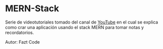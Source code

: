 # MERN-Stack

Serie de videotutoriales tomado del canal de [YouTube](https://www.youtube.com/playlist?list=PLo5lAe9kQrwrGPjhhzejCt3JENYf5uDNf) en el cual se explica como crar una aplicación usando el stack MERN para tomar notas y recordatorios.

Autor: Fazt Code
